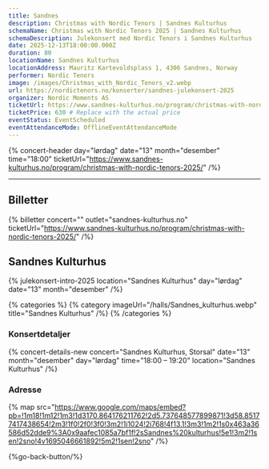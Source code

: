 ```yaml
---
title: Sandnes
description: Christmas with Nordic Tenors | Sandnes Kulturhus
schemaName: Christmas with Nordic Tenors 2025 | Sandnes Kulturhus
schemaDescription: Julekonsert med Nordic Tenors i Sandnes Kulturhus
date: 2025-12-13T18:00:00.000Z
duration: 80
locationName: Sandnes Kulturhus
locationAddress: Mauritz Kartevoldsplass 1, 4306 Sandnes, Norway
performer: Nordic Tenors
image: /images/Christmas_with_Nordic_Tenors_v2.webp
url: https://nordictenors.no/konserter/sandnes-julekonsert-2025
organizer: Nordic Moments AS
ticketUrl: https://www.sandnes-kulturhus.no/program/christmas-with-nordic-tenors-2025/
ticketPrice: 630 # Replace with the actual price
eventStatus: EventScheduled
eventAttendanceMode: OfflineEventAttendanceMode
---
```


{% concert-header day="lørdag" date="13" month="desember" time="18:00" ticketUrl="https://www.sandnes-kulturhus.no/program/christmas-with-nordic-tenors-2025/" /%}

---

## Billetter

{% billetter concert="" outlet="sandnes-kulturhus.no" ticketUrl="https://www.sandnes-kulturhus.no/program/christmas-with-nordic-tenors-2025/" /%}

## Sandnes Kulturhus

{% julekonsert-intro-2025 location="Sandnes Kulturhus" day="lørdag" date="13" month="desember" /%}

{% categories %}
{% category imageUrl="/halls/Sandnes_kulturhus.webp" title="Sandnes Kulturhus" /%}
{% /categories %}

### Konsertdetaljer

{% concert-details-new concert="Sandnes Kulturhus, Storsal" date="13" month="desember" day="lørdag" time="18:00 – 19:20" location="Sandnes Kulturhus" /%}

### Adresse

{% map src="https://www.google.com/maps/embed?pb=!1m18!1m12!1m3!1d3170.864176211762!2d5.737648577899871!3d58.85177417438654!2m3!1f0!2f0!3f0!3m2!1i1024!2i768!4f13.1!3m3!1m2!1s0x463a36586d52dde9%3A0x9aafec1085a7bf1f!2sSandnes%20kulturhus!5e1!3m2!1sen!2sno!4v1695046661892!5m2!1sen!2sno" /%}

{%go-back-button/%}
